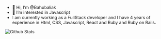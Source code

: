 - 👋 Hi, I’m @Bahubaliak
- 👀 I’m interested in Javascript
- I am currently working as a FullStack developer and I have 4 years of experience in Html, CSS, Javascript, React and Ruby and Ruby on Rails.

<!---
Bahubaliak/Bahubaliak is a ✨ special ✨ repository because its `README.md` (this file) appears on your GitHub profile.
You can click the Preview link to take a look at your changes.
--->

![Github Stats](https://github-readme-stats.vercel.app/api?username=Bahubaliak&theme=blue-green)
